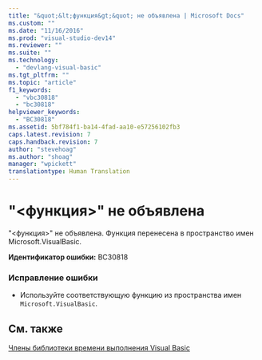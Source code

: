 ```yaml
---
title: "&quot;&lt;функция&gt;&quot; не объявлена | Microsoft Docs"
ms.custom: ""
ms.date: "11/16/2016"
ms.prod: "visual-studio-dev14"
ms.reviewer: ""
ms.suite: ""
ms.technology: 
  - "devlang-visual-basic"
ms.tgt_pltfrm: ""
ms.topic: "article"
f1_keywords: 
  - "vbc30818"
  - "bc30818"
helpviewer_keywords: 
  - "BC30818"
ms.assetid: 5bf784f1-ba14-4fad-aa10-e57256102fb3
caps.latest.revision: 7
caps.handback.revision: 7
author: "stevehoag"
ms.author: "shoag"
manager: "wpickett"
translationtype: Human Translation
---
```

# &quot;&lt;функция&gt;&quot; не объявлена
"\<функция\>" не объявлена. Функция перенесена в пространство имен Microsoft.VisualBasic.  
  
 **Идентификатор ошибки:** BC30818  
  
### Исправление ошибки  
  
-   Используйте соответствующую функцию из пространства имен `Microsoft.VisualBasic`.  
  
## См. также  
 [Члены библиотеки времени выполнения Visual Basic](../../visual-basic/language-reference/runtime-library-members.md)